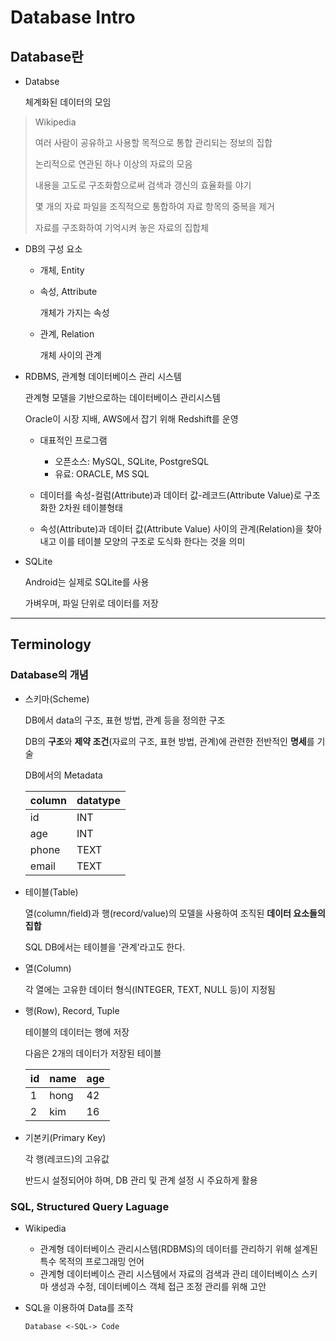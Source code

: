# Database Intro

## Database란

- Databse

  체계화된 데이터의 모임

> Wikipedia
>
> 여러 사람이 공유하고 사용할 목적으로 통합 관리되는 정보의 집합
>
> 논리적으로 연관된 하나 이상의 자료의 모음
>
> 내용을 고도로 구조화함으로써 검색과 갱신의 효율화를 야기
>
> 몇 개의 자료 파일을 조직적으로 통합하여 자료 항목의 중복을 제거
>
> 자료를 구조화하여 기억시켜 놓은 자료의 집합체

- DB의 구성 요소

  - 개체, Entity

  - 속성, Attribute

    개체가 가지는 속성

  - 관계, Relation

    개체 사이의 관계

- RDBMS, 관계형 데이터베이스 관리 시스템

  관계형 모델을 기반으로하는 데이터베이스 관리시스템

  Oracle이 시장 지배, AWS에서 잡기 위해 Redshift를 운영

  - 대표적인 프로그램
    - 오픈소스: MySQL, SQLite, PostgreSQL
    - 유료: ORACLE, MS SQL

  - 데이터를 속성-컬럼(Attribute)과 데이터 값-레코드(Attribute Value)로 구조화한 2차원 테이블형태
  - 속성(Attribute)과 데이터 값(Attribute Value) 사이의 관계(Relation)을 찾아내고 이를 테이블 모양의 구조로 도식화 한다는 것을 의미

- SQLite

  Android는 실제로  SQLite를 사용

  가벼우며, 파일 단위로 데이터를 저장

---

## Terminology

### Database의 개념

- 스키마(Scheme)

  DB에서 data의 구조, 표현 방법, 관계 등을 정의한 구조

  DB의 **구조**와 **제약 조건**(자료의 구조, 표현 방법, 관계)에 관련한 전반적인 **명세**를 기술

  DB에서의 Metadata

  | column | datatype |
  | ------ | -------- |
  | id     | INT      |
  | age    | INT      |
  | phone  | TEXT     |
  | email  | TEXT     |

- 테이블(Table)

  열(column/field)과 행(record/value)의 모델을 사용하여 조직된 **데이터 요소들의 집합**

  SQL DB에서는 테이블을 '관계'라고도 한다.

- 열(Column)

  각 열에는 고유한 데이터 형식(INTEGER, TEXT, NULL 등)이 지정됨

- 행(Row), Record, Tuple

  테이블의 데이터는 행에 저장

  다음은 2개의 데이터가 저장된 테이블

  | id   | name | age  |
  | ---- | ---- | ---- |
  | 1    | hong | 42   |
  | 2    | kim  | 16   |

- 기본키(Primary Key)

  각 행(레코드)의 고유값

  반드시 설정되어야 하며, DB 관리 및 관계 설정 시 주요하게 활용

### SQL, Structured Query Laguage

- Wikipedia

  - 관계형 데이터베이스 관리시스템(RDBMS)의 데이터를 관리하기 위해 설계된 특수 목적의 프로그래밍 언어
  - 관계형 데이터베이스 관리 시스템에서 자료의 검색과 관리 데이터베이스 스키마 생성과 수정, 데이터베이스 객체 접근 조정 관리를 위해 고안

- SQL을 이용하여 Data를 조작

  `Database <-SQL-> Code`